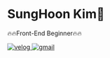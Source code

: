 <h1>SungHoon Kim🕺</h1>

🔥🔥Front-End Beginner🔥🔥

<a href="https://velog.io/@zziririg">
  <img src="https://img.shields.io/badge/Velog-11B48A?style=flat&logo=vimeo&logoColor=white" alt="velog">
</a>

<a href="mailto:dev.oh.clock@gmail.com">
  <img src="https://img.shields.io/badge/-G--mail-c14438?style=flat&logo=gmail&logoColor=white" alt="gmail">
</a>

<!---
zziririg/zziririg is a ✨ special ✨ repository because its `README.md` (this file) appears on your GitHub profile.
You can click the Preview link to take a look at your changes.
--->
